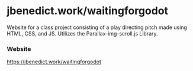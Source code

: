 # jbenedict.work/waitingforgodot

Website for a class project consisting of a play directing pitch made using HTML, CSS, and JS. Utilizes the Parallax-img-scroll.js Library.

### Website
https://jbenedict.work/waitingforgodot
